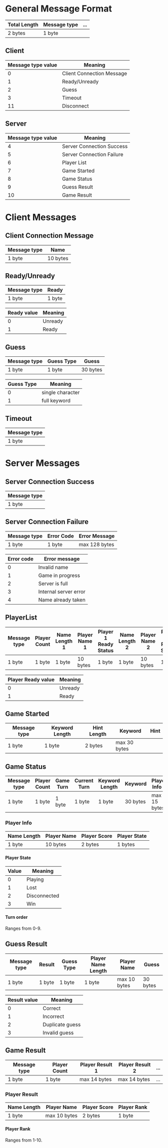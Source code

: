 # General Message Format

| Total Length | Message type | ... |
| ------------ | ------------ | --- |
| 2 bytes      | 1 byte       |     |

## Client

| Message type value | Meaning                   |
| ------------------ | ------------------------- |
| 0                  | Client Connection Message |
| 1                  | Ready/Unready             |
| 2                  | Guess                     |
| 3                  | Timeout                   |
| 11                 | Disconnect                |

## Server

| Message type value | Meaning                   |
| ------------------ | ------------------------- |
| 4                  | Server Connection Success |
| 5                  | Server Connection Failure |
| 6                  | Player List               |
| 7                  | Game Started              |
| 8                  | Game Status               |
| 9                  | Guess Result              |
| 10                 | Game Result               |

# Client Messages

## Client Connection Message

| Message type | Name     |
| ------------ | -------- |
| 1 byte       | 10 bytes |

## Ready/Unready

| Message type | Ready  |
| ------------ | ------ |
| 1 byte       | 1 byte |

| Ready value | Meaning |
| ----------- | ------- |
| 0           | Unready |
| 1           | Ready   |

## Guess

| Message type | Guess Type | Guess    |
| ------------ | ---------- | -------- |
| 1 byte       | 1 byte     | 30 bytes |

| Guess Type | Meaning          |
| ---------- | ---------------- |
| 0          | single character |
| 1          | full keyword     |

## Timeout

| Message type |
| ------------ |
| 1 byte       |

# Server Messages

## Server Connection Success

| Message type |
| ------------ |
| 1 byte       |

## Server Connection Failure

| Message type | Error Code | Error Message |
| ------------ | ---------- | ------------- |
| 1 byte       | 1 byte     | max 128 bytes |

| Error code | Error message         |
| ---------- | --------------------- |
| 0          | Invalid name          |
| 1          | Game in progress      |
| 2          | Server is full        |
| 3          | Internal server error |
| 4          | Name already taken    |

## PlayerList

| Message type | Player Count | Name Length 1 | Player Name 1 | Player 1 Ready Status | Name Length 2 | Player Name 2 | Player 2 Ready Status | ... |
| ------------ | ------------ | ------------- | ------------- | --------------------- | ------------- | ------------- | --------------------- | --- |
| 1 byte       | 1 byte       | 1 byte        | 10 bytes      | 1 byte                | 1 byte        | 10 bytes      | 1 byte                | ... |

| Player Ready value | Meaning |
| ------------------ | ------- |
| 0                  | Unready |
| 1                  | Ready   |

## Game Started

| Message type | Keyword Length | Hint Length | Keyword      | Hint |
| ------------ | -------------- | ----------- | ------------ | ---- |
| 1 byte       | 1 byte         | 2 bytes     | max 30 bytes |      |

## Game Status

| Message type | Player Count | Game Turn | Current Turn | Keyword Length | Keyword  | Player Info 1 | Player Info 2 | ... |
| ------------ | ------------ | --------- | ------------ | -------------- | -------- | ------------- | ------------- | --- |
| 1 byte       | 1 byte       | 1 byte    | 1 byte       | 1 byte         | 30 bytes | max 15 bytes  | max 15 bytes  | ... |

### Player Info

| Name Length | Player Name | Player Score | Player State |
| ----------- | ----------- | ------------ | ------------ |
| 1 byte      | 10 bytes    | 2 bytes      | 1 bytes      |

#### Player State

| Value | Meaning      |
| ----- | ------------ |
| 0     | Playing      |
| 1     | Lost         |
| 2     | Disconnected |
| 3     | Win          |

#### Turn order

Ranges from 0-9.

## Guess Result

| Message type | Result | Guess Type | Player Name Length | Player Name  | Guess    |
| ------------ | ------ | ---------- | ------------------ | ------------ | -------- |
| 1 byte       | 1 byte | 1 byte     | 1 byte             | max 10 bytes | 30 bytes |

| Result value | Meaning         |
| ------------ | --------------- |
| 0            | Correct         |
| 1            | Incorrect       |
| 2            | Duplicate guess |
| 3            | Invalid guess   |

## Game Result

| Message type | Player Count | Player Result 1 | Player Result 2 | ... |
| ------------ | ------------ | --------------- | --------------- | --- |
| 1 byte       | 1 byte       | max 14 bytes    | max 14 bytes    | ... |

### Player Result

| Name Length | Player Name  | Player Score | Player Rank |
| ----------- | ------------ | ------------ | ----------- |
| 1 byte      | max 10 bytes | 2 bytes      | 1 byte      |

#### Player Rank

Ranges from 1-10.
